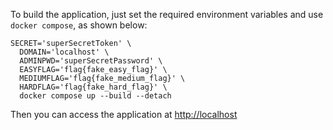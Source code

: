 To build the application, just set the required environment variables and use `docker compose`, as shown below: 


```
SECRET='superSecretToken' \
  DOMAIN='localhost' \
  ADMINPWD='superSecretPassword' \
  EASYFLAG='flag{fake_easy_flag}' \
  MEDIUMFLAG='flag{fake_medium_flag}' \
  HARDFLAG='flag{fake_hard_flag}' \
  docker compose up --build --detach
```

Then you can access the application at [http://localhost](http://localhost)
